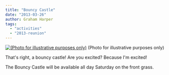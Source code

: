 ```yaml
---
title: "Bouncy Castle"
date: "2013-03-26"
author: Graham Harper
tags:
  - "activities"
  - "2013-reunion"
---
```


[![(Photo for illustrative purposes only)](https://f001.backblazeb2.com/file/harperfamily-media/bouncy-castle.jpg "Photo for illustrative purposes only")](https://f001.backblazeb2.com/file/harperfamily-media/bouncy-castle.jpg) (Photo for illustrative purposes only)

That's right, a bouncy castle! Are you excited? Because I'm excited!

The Bouncy Castle will be available all day Saturday on the front grass.
